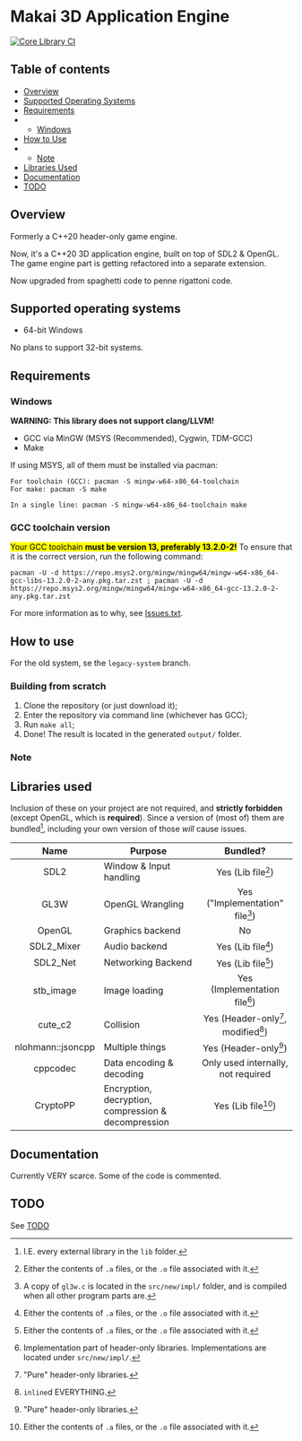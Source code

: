 # Makai 3D Application Engine

[![Core Library CI](https://github.com/LasagnaCake/MakaiLib/actions/workflows/core-lib.yml/badge.svg)](https://github.com/LasagnaCake/MakaiLib/actions/workflows/core-lib.yml)

## Table of contents

- [Overview](#Overview)
- [Supported Operating Systems](#Supported-Operating-Systems)
- [Requirements](#Requirements)
- - [Windows](#Windows)
- [How to Use](#How-to-Use)
- - [Note](#Note)
- [Libraries Used](#Libraries-Used)
- [Documentation](#Documentation)
- [TODO](#TODO)

## Overview

Formerly a C++20 header-only game engine.

Now, it's a C++20 3D application engine, built on top of SDL2 & OpenGL.
The game engine part is getting refactored into a separate extension.

Now upgraded from spaghetti code to penne rigattoni code.

## Supported operating systems

- 64-bit Windows

No plans to support 32-bit systems.

## Requirements

### Windows

**WARNING: This library does not support clang/LLVM!**

- GCC via MinGW (MSYS (Recommended), Cygwin, TDM-GCC) 
- Make

If using MSYS, all of them must be installed via pacman:

```
For toolchain (GCC): pacman -S mingw-w64-x86_64-toolchain
For make: pacman -S make

In a single line: pacman -S mingw-w64-x86_64-toolchain make
```

### GCC toolchain version

<mark>Your GCC toolchain **must be version 13, preferably 13.2.0-2!**</mark> To ensure that it is the correct version, run the following command:

```
pacman -U -d https://repo.msys2.org/mingw/mingw64/mingw-w64-x86_64-gcc-libs-13.2.0-2-any.pkg.tar.zst ; pacman -U -d https://repo.msys2.org/mingw/mingw64/mingw-w64-x86_64-gcc-13.2.0-2-any.pkg.tar.zst
```

For more information as to why, see [Issues.txt](Issues.txt).

## How to use

For the old system, se the `legacy-system` branch.

### Building from scratch

1. Clone the repository (or just download it);
2. Enter the repository via command line (whichever has GCC);
3. Run `make all`;
4. Done! The result is located in the generated `output/` folder.

### Note

## Libraries used

Inclusion of these on your project are not required, and **strictly forbidden** (except OpenGL, which is **required**).
Since a version of (most of) them are bundled[^1], including your own version of those *will* cause issues.

| Name       | Purpose                                             | Bundled? |
|:----------:|-----------------------------------------------------|:-:|
| SDL2       | Window & Input handling                             | Yes (Lib file[^3]) |
| GL3W | OpenGL Wrangling | Yes ("Implementation" file[^6]) |
| OpenGL     | Graphics backend                                    | No |
| SDL2_Mixer | Audio backend                                       | Yes (Lib file[^3]) |
| SDL2_Net   | Networking Backend                                  | Yes (Lib file[^3]) |
| stb_image  | Image loading                                       | Yes (Implementation file[^2]) |
| cute_c2    | Collision                                           | Yes (Header-only[^4], modified[^5]) |
| nlohmann::jsoncpp   | Multiple things                                     | Yes (Header-only[^4]) |
| cppcodec   | Data encoding & decoding                            | Only used internally, not required |
| CryptoPP   | Encryption, decryption, compression & decompression | Yes (Lib file[^3]) |

## Documentation

Currently VERY scarce. Some of the code is commented.

## TODO

See [TODO](docs/changes/TODO.md)

[^1]: I.E. every external library in the `lib` folder.

[^2]: Implementation part of header-only libraries. Implementations are located under `src/new/impl/`. 

[^3]: Either the contents of `.a` files, or the `.o` file associated with it.

[^4]: "Pure" header-only libraries.

[^5]: `inline`d EVERYTHING.

[^6]: A copy of `gl3w.c` is located in the `src/new/impl/` folder, and is compiled when all other program parts are.